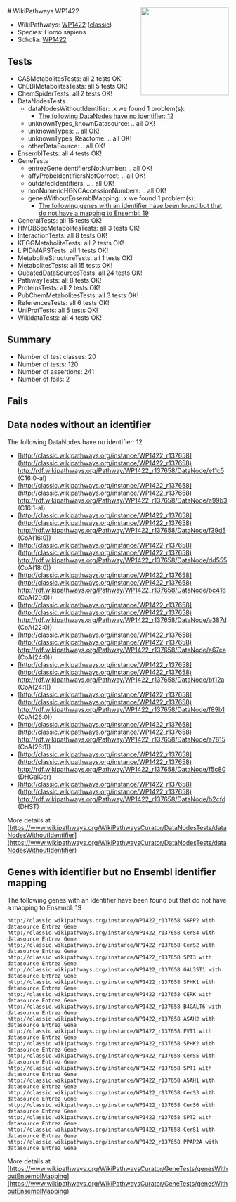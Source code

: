 <img style="float: right; width: 200px" src="https://upload.wikimedia.org/wikipedia/commons/thumb/8/83/Wplogo_with_text_500.png/640px-Wplogo_with_text_500.png" />
# WikiPathways WP1422

* WikiPathways: [WP1422](https://wikipathways.org/pathways/WP1422) ([classic](https://classic.wikipathways.org/instance/WP1422))
* Species: Homo sapiens
* Scholia: [WP1422](https://scholia.toolforge.org/wikipathways/WP1422)
## Tests
* CASMetabolitesTests: all 2 tests OK!
* ChEBIMetabolitesTests: all 5 tests OK!
* ChemSpiderTests: all 2 tests OK!
* DataNodesTests
    * dataNodesWithoutIdentifier: .x we found 1 problem(s):
        * [The following DataNodes have no identifier: 12](#8792c492)
    * unknownTypes_knownDatasource: .. all OK!
    * unknownTypes: .. all OK!
    * unknownTypes_Reactome: .. all OK!
    * otherDataSource: .. all OK!
* EnsemblTests: all 4 tests OK!
* GeneTests
    * entrezGeneIdentifiersNotNumber: .. all OK!
    * affyProbeIdentifiersNotCorrect: .. all OK!
    * outdatedIdentifiers: .... all OK!
    * nonNumericHGNCAccessionNumbers: .. all OK!
    * genesWithoutEnsemblMapping: .x we found 1 problem(s):
        * [The following genes with an identifier have been found but that do not have a mapping to Ensembl: 19](#c4e54316)
* GeneralTests: all 15 tests OK!
* HMDBSecMetabolitesTests: all 3 tests OK!
* InteractionTests: all 8 tests OK!
* KEGGMetaboliteTests: all 2 tests OK!
* LIPIDMAPSTests: all 1 tests OK!
* MetaboliteStructureTests: all 1 tests OK!
* MetabolitesTests: all 15 tests OK!
* OudatedDataSourcesTests: all 24 tests OK!
* PathwayTests: all 8 tests OK!
* ProteinsTests: all 2 tests OK!
* PubChemMetabolitesTests: all 3 tests OK!
* ReferencesTests: all 6 tests OK!
* UniProtTests: all 5 tests OK!
* WikidataTests: all 4 tests OK!


## Summary

* Number of test classes: 20
* Number of tests: 120
* Number of assertions: 241
* Number of fails: 2

## Fails

<a name="8792c492" />

## Data nodes without an identifier

The following DataNodes have no identifier: 12

* [http://classic.wikipathways.org/instance/WP1422_r137658](http://classic.wikipathways.org/instance/WP1422_r137658) http://rdf.wikipathways.org/Pathway/WP1422_r137658/DataNode/ef1c5 (C16:0-al)
* [http://classic.wikipathways.org/instance/WP1422_r137658](http://classic.wikipathways.org/instance/WP1422_r137658) http://rdf.wikipathways.org/Pathway/WP1422_r137658/DataNode/a99b3 (C16:1-al)
* [http://classic.wikipathways.org/instance/WP1422_r137658](http://classic.wikipathways.org/instance/WP1422_r137658) http://rdf.wikipathways.org/Pathway/WP1422_r137658/DataNode/f39d5 (CoA(16:0))
* [http://classic.wikipathways.org/instance/WP1422_r137658](http://classic.wikipathways.org/instance/WP1422_r137658) http://rdf.wikipathways.org/Pathway/WP1422_r137658/DataNode/dd555 (CoA(18:0))
* [http://classic.wikipathways.org/instance/WP1422_r137658](http://classic.wikipathways.org/instance/WP1422_r137658) http://rdf.wikipathways.org/Pathway/WP1422_r137658/DataNode/bc41b (CoA(20:0))
* [http://classic.wikipathways.org/instance/WP1422_r137658](http://classic.wikipathways.org/instance/WP1422_r137658) http://rdf.wikipathways.org/Pathway/WP1422_r137658/DataNode/a387d (CoA(22:0))
* [http://classic.wikipathways.org/instance/WP1422_r137658](http://classic.wikipathways.org/instance/WP1422_r137658) http://rdf.wikipathways.org/Pathway/WP1422_r137658/DataNode/a67ca (CoA(24:0))
* [http://classic.wikipathways.org/instance/WP1422_r137658](http://classic.wikipathways.org/instance/WP1422_r137658) http://rdf.wikipathways.org/Pathway/WP1422_r137658/DataNode/bf12a (CoA(24:1))
* [http://classic.wikipathways.org/instance/WP1422_r137658](http://classic.wikipathways.org/instance/WP1422_r137658) http://rdf.wikipathways.org/Pathway/WP1422_r137658/DataNode/f89b1 (CoA(26:0))
* [http://classic.wikipathways.org/instance/WP1422_r137658](http://classic.wikipathways.org/instance/WP1422_r137658) http://rdf.wikipathways.org/Pathway/WP1422_r137658/DataNode/a7815 (CoA(26:1))
* [http://classic.wikipathways.org/instance/WP1422_r137658](http://classic.wikipathways.org/instance/WP1422_r137658) http://rdf.wikipathways.org/Pathway/WP1422_r137658/DataNode/f5c80 (DHGalCer)
* [http://classic.wikipathways.org/instance/WP1422_r137658](http://classic.wikipathways.org/instance/WP1422_r137658) http://rdf.wikipathways.org/Pathway/WP1422_r137658/DataNode/b2cfd (DHST)


More details at [https://www.wikipathways.org/WikiPathwaysCurator/DataNodesTests/dataNodesWithoutIdentifier](https://www.wikipathways.org/WikiPathwaysCurator/DataNodesTests/dataNodesWithoutIdentifier)

<a name="c4e54316" />

## Genes with identifier but no Ensembl identifier mapping

The following genes with an identifier have been found but that do not have a mapping to Ensembl: 19
```
http://classic.wikipathways.org/instance/WP1422_r137658 SGPP2 with datasource Entrez Gene
http://classic.wikipathways.org/instance/WP1422_r137658 CerS4 with datasource Entrez Gene
http://classic.wikipathways.org/instance/WP1422_r137658 CerS2 with datasource Entrez Gene
http://classic.wikipathways.org/instance/WP1422_r137658 SPT3 with datasource Entrez Gene
http://classic.wikipathways.org/instance/WP1422_r137658 GAL3ST1 with datasource Entrez Gene
http://classic.wikipathways.org/instance/WP1422_r137658 SPHK1 with datasource Entrez Gene
http://classic.wikipathways.org/instance/WP1422_r137658 CERK with datasource Entrez Gene
http://classic.wikipathways.org/instance/WP1422_r137658 B4GALT6 with datasource Entrez Gene
http://classic.wikipathways.org/instance/WP1422_r137658 ASAH2 with datasource Entrez Gene
http://classic.wikipathways.org/instance/WP1422_r137658 FVT1 with datasource Entrez Gene
http://classic.wikipathways.org/instance/WP1422_r137658 SPHK2 with datasource Entrez Gene
http://classic.wikipathways.org/instance/WP1422_r137658 CerS5 with datasource Entrez Gene
http://classic.wikipathways.org/instance/WP1422_r137658 SPT1 with datasource Entrez Gene
http://classic.wikipathways.org/instance/WP1422_r137658 ASAH1 with datasource Entrez Gene
http://classic.wikipathways.org/instance/WP1422_r137658 CerS3 with datasource Entrez Gene
http://classic.wikipathways.org/instance/WP1422_r137658 CerS6 with datasource Entrez Gene
http://classic.wikipathways.org/instance/WP1422_r137658 SPT2 with datasource Entrez Gene
http://classic.wikipathways.org/instance/WP1422_r137658 CerS1 with datasource Entrez Gene
http://classic.wikipathways.org/instance/WP1422_r137658 PPAP2A with datasource Entrez Gene
```

More details at [https://www.wikipathways.org/WikiPathwaysCurator/GeneTests/genesWithoutEnsemblMapping](https://www.wikipathways.org/WikiPathwaysCurator/GeneTests/genesWithoutEnsemblMapping)

